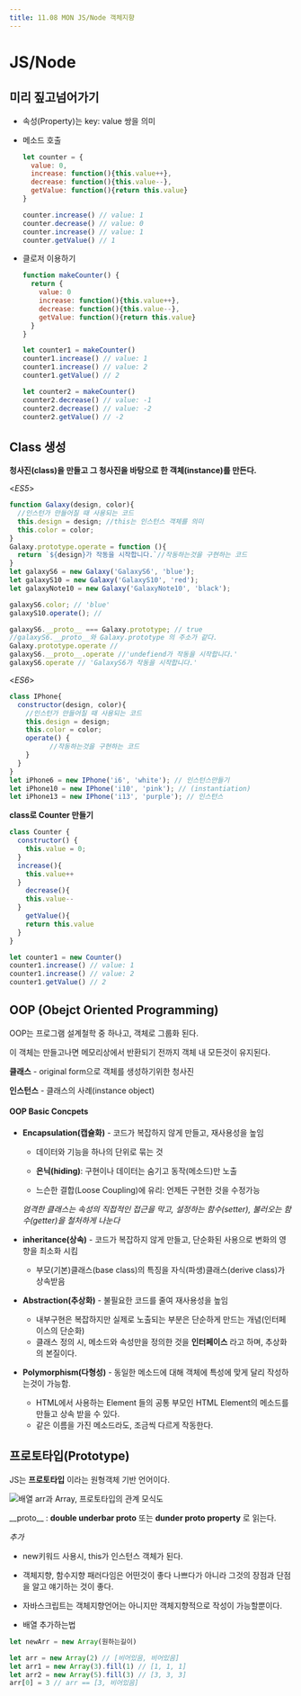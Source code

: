 ```yaml
---
title: 11.08 MON JS/Node 객체지향
---
```


# JS/Node

## 미리 짚고넘어가기

- 속성(Property)는 key: value 쌍을 의미

- 메소드 호출
  
  ```js
  let counter = {
    value: 0,
    increase: function(){this.value++},
    decrease: function(){this.value--},
    getValue: function(){return this.value}
  }
  
  counter.increase() // value: 1
  counter.decrease() // value: 0
  counter.increase() // value: 1
  counter.getValue() // 1
  ```

- 클로저 이용하기
  
  ```js
  function makeCounter() {
    return {
      value: 0
      increase: function(){this.value++},
      decrease: function(){this.value--},
      getValue: function(){return this.value}
    }
  }
  
  let counter1 = makeCounter()
  counter1.increase() // value: 1
  counter1.increase() // value: 2
  counter1.getValue() // 2
  
  let counter2 = makeCounter()
  counter2.decrease() // value: -1
  counter2.decrease() // value: -2
  counter2.getValue() // -2
  ```

## Class 생성

**청사진(class)을 만들고 그 청사진을 바탕으로 한 객체(instance)를 만든다.**

<*ES5*>

```js
function Galaxy(design, color){
  //인스턴가 만들어질 때 사용되는 코드
  this.design = design; //this는 인스턴스 객체를 의미
  this.color = color;
}
Galaxy.prototype.operate = function (){
  return `${design}가 작동을 시작합니다.`//작동하는것을 구현하는 코드
}
let galaxyS6 = new Galaxy('GalaxyS6', 'blue');
let galaxyS10 = new Galaxy('GalaxyS10', 'red');
let galaxyNote10 = new Galaxy('GalaxyNote10', 'black');

galaxyS6.color; // 'blue'
galaxyS10.operate(); // 

galaxyS6.__proto__ === Galaxy.prototype; // true
//galaxyS6.__proto__와 Galaxy.prototype 의 주소가 같다.
Galaxy.prototype.operate // 
galaxyS6.__proto__.operate //'undefiend가 작동을 시작합니다.'
galaxyS6.operate // 'GalaxyS6가 작동을 시작합니다.'
```

<*ES6*>

```js
class IPhone{
  constructor(design, color){
    //인스턴가 만들어질 때 사용되는 코드
    this.design = design;
    this.color = color;
    operate() {
          //작동하는것을 구현하는 코드
    }
  }
}
let iPhone6 = new IPhone('i6', 'white'); // 인스턴스만들기
let iPhone10 = new IPhone('i10', 'pink'); // (instantiation)
let iPhone13 = new IPhone('i13', 'purple'); // 인스턴스
```

**class로 Counter 만들기**

```js
class Counter {
  constructor() {
    this.value = 0;
  }
  increase(){
    this.value++
  }
    decrease(){
    this.value--
  }
    getValue(){
    return this.value
  }
}

let counter1 = new Counter()
counter1.increase() // value: 1
counter1.increase() // value: 2
counter1.getValue() // 2
```

## OOP (Obejct Oriented Programming)

OOP는 프로그램 설계철학 중 하나고, 객체로 그룹화 된다.

이 객체는 만들고나면 메모리상에서 반환되기 전까지 객체 내 모든것이 유지된다.

**클래스** - original form으로 객체를 생성하기위한 청사진

**인스턴스** - 클래스의 사례(instance object)

#### OOP Basic Concpets

- **Encapsulation(캡슐화)** - 코드가 복잡하지 않게 만들고, 재사용성을 높임
  
  - 데이터와 기능을 하나의 단위로 묶는 것 
  
  - **은닉(hiding)**: 구현이나 데이터는 숨기고 동작(메소드)만 노출
  
  - 느슨한 결합(Loose Coupling)에 유리: 언제든 구현한 것을 수정가능
  
  *엄격한 클래스는 속성의 직접적인 접근을 막고, 설정하는 함수(setter), 불러오는 함수(getter)을 철처하게 나눈다*

- **inheritance(상속)** - 코드가 복잡하지 않게 만들고, 단순화된 사용으로 변화의 영향을 최소화 시킴
  
  - 부모(기본)클래스(base class)의 특징을 자식(파생)클래스(derive class)가 상속받음

- **Abstraction(추상화)** - 불필요한 코드를 줄여 재사용성을 높임
  
  - 내부구현은 복잡하지만 실제로 노출되는 부분은 단순하게 만드는 개념(인터페이스의 단순화)
  - 클래스 정의 시, 메소드와 속성만을 정의한 것을 **인터페이스** 라고 하며, 추상화의 본질이다.

- **Polymorphism(다형성)** - 동일한 메소드에 대해 객체에 특성에 맞게 달리 작성하는것이 가능함.
  
  - HTML에서 사용하는 Element 들의 공통 부모인 HTML Element의 메소드를 만들고 상속 받을 수 있다.
  - 같은 이름을 가진 메소드라도, 조금씩 다르게 작동한다.

## 프로토타입(Prototype)

JS는 **프로토타입** 이라는 원형객체 기반 언어이다.

![배열 arr과 Array, 프로토타입의 관계 모식도](https://s3.ap-northeast-2.amazonaws.com/urclass-images/AREJMeDpk-1614274294390.png)

&#95;&#95;proto&#95;&#95; : **double underbar proto** 또는 **dunder proto property**  로 읽는다.

*추가*

- new키워드 사용시, this가 인스턴스 객체가 된다.

- 객체지향, 함수지향 패러다임은 어떤것이 좋다 나쁘다가 아니라 그것의 장점과 단점을 알고 얘기하는 것이 좋다.

- 자바스크립트는 객체지향언어는 아니지만 객체지향적으로 작성이 가능할뿐이다.

- 배열 추가하는법

```js
let newArr = new Array(원하는길이)

let arr = new Array(2) // [비어있음, 비어있음]
let arr1 = new Array(3).fill(1) // [1, 1, 1]
let arr2 = new Array(5).fill(3) // [3, 3, 3]
arr[0] = 3 // arr == [3, 비어있음]
```
